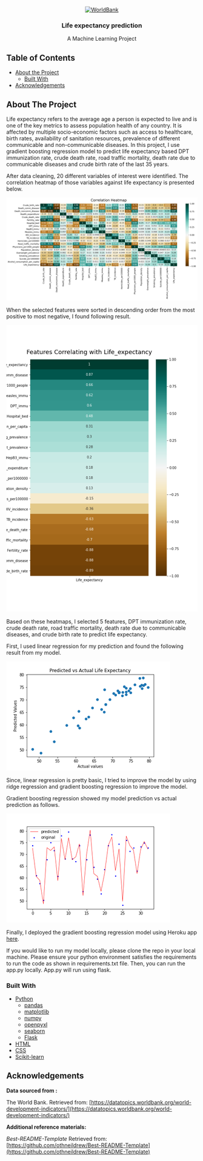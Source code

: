 <!---Project Logo -->
<br />
<p align="center">
  <a href=>
    <img src="https://www.worldbank.org/content/dam/wbr/logo/logo-wb-header-en.svg" alt="WorldBank">
  </a>

  <h3 align="center">Life expectancy prediction</h3>
  <p align="center">
    A Machine Learning Project
    <br />
</p>
</p>


<!-- TABLE OF CONTENTS -->
## Table of Contents

* [About the Project](#about-the-project)
  * [Built With](#built-with)
* [Acknowledgements](#acknowledgements)


<!-- ABOUT THE PROJECT -->
## About The Project
Life expectancy refers to the average age a person is expected to live and is one of the key metrics to assess population health of any country.
It is affected by multiple socio-economic factors such as access to healthcare, birth rates, availability of sanitation resources, prevalence of
different communicable and non-communicable diseases.
In this project, I use gradient boosting regression model to predict life expectancy based DPT immunization rate, crude death rate,
road traffic mortality, death rate due to communicable diseases and crude birth rate of the last 35 years.
 
After data cleaning, 20 different variables of interest were identified. The correlation heatmap of those variables against life expectancy is presented below.  

<img src="static/images/heatmap.png" alt="heatmap">

When the selected features were sorted in descending order from the most positive to most negative, I found following result.

<img src="static/images/correlations.png" alt="correlations">

Based on these heatmaps, I selected 5 features, DPT immunization rate, crude death rate, road traffic mortality, death rate due to communicable diseases, and crude birth rate to predict life expectancy. 

First, I used linear regression for my prediction and found the following result from my model.

<img src="static/images/predictionlr.png" alt="linearreg">

Since, linear regression is pretty basic, I tried to improve the model by using ridge regression and gradient boosting regression to improve the model. 

Gradient boosting regression showed my model prediction vs actual prediction as follows.

<img src="static/images/predictiongbr.png" alt="gbr">

Finally, I deployed the gradient boosting regression model using Heroku app [here](https://sd-life-expectancy.herokuapp.com/predict).

If you would like to run my model locally, please clone the repo in your local machine. Please ensure your python environment satisfies the requirements to run the code as shown in requirements.txt file. 
Then, you can run the app.py locally. App.py will run using flask. 

### Built With
* [Python](https://www.python.org/about/)
  * [pandas](https://pandas.pydata.org/pandas-docs/stable/getting_started/index.html)
  * [matplotlib](https://matplotlib.org/3.3.3/contents.html)
  * [numpy](https://numpy.org/doc/)
  * [openpyxl](https://openpyxl.readthedocs.io/en/stable/)
  * [seaborn](https://seaborn.pydata.org/)
  * [Flask](https://flask-doc.readthedocs.io/en/latest/)
* [HTML](https://developer.mozilla.org/en-US/docs/Web/HTML)
* [CSS](https://developer.mozilla.org/en-US/docs/Web/CSS#:~:text=Cascading%20Style%20Sheets%20%28CSS%29%20is%20a%20stylesheet%20language,on%20paper%2C%20in%20speech%2C%20or%20on%20other%20media.)
* [Scikit-learn](https://scikit-learn.org/stable/)


<!-- ACKNOWLEDGEMENTS -->
## Acknowledgements

**Data sourced from :**

The World Bank. Retrieved from: [https://datatopics.worldbank.org/world-development-indicators/](https://datatopics.worldbank.org/world-development-indicators/)

**Additional reference materials:**

_Best-README-Template_ Retrieved from: [https://github.com/othneildrew/Best-README-Template](https://github.com/othneildrew/Best-README-Template)

